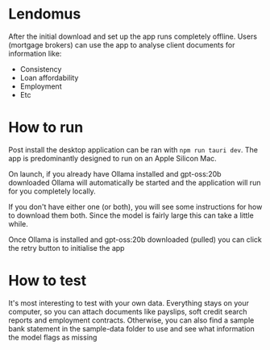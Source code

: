 # Lendomus

After the initial download and set up the app runs completely offline. Users (mortgage brokers) can use the app to analyse client documents for information like:
- Consistency
- Loan affordability
- Employment
- Etc

# How to run

Post install the desktop application can be ran with ```npm run tauri dev```. The app is predominantly designed to run on an Apple Silicon Mac.

On launch, if you already have Ollama installed and gpt-oss:20b downloaded Ollama will automatically be started and the application will run for you completely locally.

If you don't have either one (or both), you will see some instructions for how to download them both. Since the model is fairly large this can take a little while.

Once Ollama is installed and gpt-oss:20b downloaded (pulled) you can click the retry button to initialise the app

# How to test

It's most interesting to test with your own data. Everything stays on your computer, so you can attach documents like payslips, soft credit search reports and employment contracts. Otherwise, you can also find a sample bank statement in the sample-data folder to use and see what information the model flags as missing
